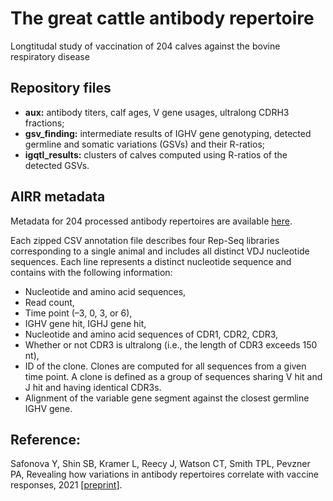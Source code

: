 # The great cattle antibody repertoire
Longtitudal study of vaccination of 204 calves against the bovine respiratory disease 

## Repository files
- **aux:** antibody titers, calf ages, V gene usages, ultralong CDRH3 fractions;
- **gsv_finding:** intermediate results of IGHV gene genotyping, detected germline and somatic variations (GSVs) and their R-ratios;
- **igqtl_results:** clusters of calves computed using R-ratios of the detected GSVs.

## AIRR metadata
Metadata for 204 processed antibody repertoires are available [here](https://livejohnshopkins-my.sharepoint.com/:f:/g/personal/isafono1_jh_edu/Egd-hagOhZ1Nq_0KRrmlYgkBdf5WJ048SXeI5JvrJQFgGQ?e=dWefCV). 

Each zipped CSV annotation file describes four Rep-Seq libraries corresponding to a single animal and includes all distinct VDJ nucleotide sequences. Each line represents a distinct nucleotide sequence and contains with the following information:

- Nucleotide and amino acid sequences,
- Read count,
- Time point (–3, 0, 3, or 6),
- IGHV gene hit, IGHJ gene hit,
- Nucleotide and amino acid sequences of CDR1, CDR2, CDR3,
- Whether or not CDR3 is ultralong (i.e., the length of CDR3 exceeds 150 nt),
- ID of the clone. Clones are computed for all sequences from a given time point. A clone is defined as a group of sequences sharing V hit and J hit and having identical CDR3s.
- Alignment of the variable gene segment against the closest germline IGHV gene.

## Reference:
Safonova Y, Shin SB, Kramer L, Reecy J, Watson CT, Smith TPL, Pevzner PA, Revealing how variations in antibody repertoires correlate with vaccine responses, 2021 [[preprint](https://www.biorxiv.org/content/10.1101/2021.08.06.454618v1)].
